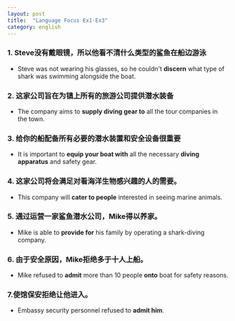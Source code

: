 ```yaml
---
layout: post
title:  "Language Focus Ex1-Ex3"
category: english
---
```

### 1. Steve没有戴眼镜，所以他**看不清**什么类型的鲨鱼在船边游泳

- Steve was not wearing his glasses, so he couldn't **discern** what type of shark was swimming alongside the boat.


### 2. 这家公司旨在为镇上所有的旅游公司**提供潜水装备**

- The company aims to **supply diving gear to** all the tour companies in the town.

### 3. 给你的船**配备**所有必要的**潜水装置**和安全设备很重要

- It is important to **equip your boat with** all the necessary **diving apparatus** and safety gear.

### 4. 这家公司将会**满足**对看海洋生物感兴趣的**人的需要**。

- This company will **cater to people** interested in seeing marine animals.

### 5. 通过运营一家鲨鱼潜水公司，Mike得以养家。

- Mike is able to **provide for** his family by operating a shark-diving company.

### 6. 由于安全原因，Mike拒绝多于十人上船。

- Mike refused to **admit** more than 10 people **onto** boat for safety reasons.

### 7.使馆保安拒绝**让他进入**。

- Embassy security personnel refused to **admit him**.

